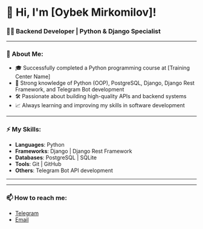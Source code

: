 # 👋 Hi, I'm [Oybek Mirkomilov]!

### 🧑‍💻 Backend Developer | Python & Django Specialist

---

### 🚀 About Me:
- 🎓 Successfully completed a Python programming course at [Training Center Name]
- 🧠 Strong knowledge of Python (OOP), PostgreSQL, Django, Django Rest Framework, and Telegram Bot development
- 🛠 Passionate about building high-quality APIs and backend systems
- 📈 Always learning and improving my skills in software development

---

### ⚡ My Skills:
- **Languages**: Python
- **Frameworks**: Django | Django Rest Framework
- **Databases**: PostgreSQL | SQLite
- **Tools**: Git | GitHub
- **Others**: Telegram Bot API development

---


---

### 📫 How to reach me:
- [Telegram](https://t.me/oybekcyber)
- [Email](mailto:mirkomilovoybek6@gmail.com)


